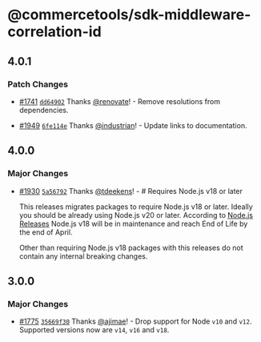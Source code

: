 # @commercetools/sdk-middleware-correlation-id

## 4.0.1

### Patch Changes

- [#1741](https://github.com/commercetools/nodejs/pull/1741) [`dd64902`](https://github.com/commercetools/nodejs/commit/dd6490249727ee462c238b35b1e38ec89464a1d0) Thanks [@renovate](https://github.com/apps/renovate)! - Remove resolutions from dependencies.

- [#1949](https://github.com/commercetools/nodejs/pull/1949) [`6fe114e`](https://github.com/commercetools/nodejs/commit/6fe114e9a15edd319819cf98c33a4de22a6de301) Thanks [@industrian](https://github.com/industrian)! - Update links to documentation.

## 4.0.0

### Major Changes

- [#1930](https://github.com/commercetools/nodejs/pull/1930) [`5a56792`](https://github.com/commercetools/nodejs/commit/5a5679256a4a7e4b90bc47b945b12acb4f70b411) Thanks [@tdeekens](https://github.com/tdeekens)! - # Requires Node.js v18 or later

  This releases migrates packages to require Node.js v18 or later. Ideally you should be already using Node.js v20 or later. According to [Node.js Releases](https://nodejs.org/en/about/previous-releases) Node.js v18 will be in maintenance and reach End of Life by the end of April.

  Other than requiring Node.js v18 packages with this releases do not contain any internal breaking changes.

## 3.0.0

### Major Changes

- [#1775](https://github.com/commercetools/nodejs/pull/1775) [`35669f30`](https://github.com/commercetools/nodejs/commit/35669f30dbc4b24d59ec3df3f38417b1f2a77837) Thanks [@ajimae](https://github.com/ajimae)! - Drop support for Node `v10` and `v12`. Supported versions now are `v14`, `v16` and `v18`.
